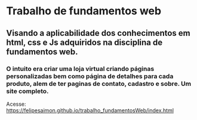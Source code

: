 # Trabalho de fundamentos web

## Visando a aplicabilidade dos conhecimentos em html, css e Js adquiridos na disciplina de fundamentos web.

### O intuito era criar uma loja virtual criando páginas personalizadas bem como página de detalhes para cada produto, alem de ter paginas de contato, cadastro e sobre. Um site completo.

Acesse: https://felipesaimon.github.io/trabalho_fundamentosWeb/index.html
